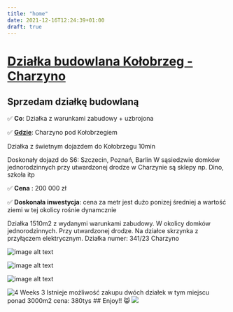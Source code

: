```yaml
---
title: "home"
date: 2021-12-16T12:24:39+01:00
draft: true
---
```


# [Działka budowlana Kołobrzeg - Charzyno](https://github.com/netlify-templates/victor-hugo)

## Sprzedam działkę budowlaną

  ✅ **Co**: 
    Działka z warunkami zabudowy + uzbrojona

  ✅ [**Gdzie**](https://www.google.pl/maps/place/Charzyno,+Polska/@54.0879268,15.5656304,15z/data=!4m13!1m7!3m6!1s0x470040349cd1100f:0xad4413530009a9bb!2sCharzyno,+Polska!3b1!8m2!3d54.0900052!4d15.575171!3m4!1s0x470040349cd1100f:0xad4413530009a9bb!8m2!3d54.0900052!4d15.575171): Charzyno pod Kołobrzegiem 

 
  Działka z świetnym dojazdem do Kołobrzegu 10min
 
 Doskonały dojazd do S6: Szczecin, Poznań, Barlin
  W sąsiedzwie domków jednorodzinnych
  przy utwardzonej drodze
  w Charzynie są sklepy np. Dino, szkoła itp

✅ **Cena** : 200 000 zł

✅ **Doskonała inwestycja**: cena za metr jest dużo ponizej średniej a wartość ziemi w tej okolicy rośnie dynamcznie


Działka 1510m2 z wydanymi warunkami zabudowy. W okolicy domków jednorodzinnych. Przy utwardzonej drodze. Na działce skrzynka z przyłączem elektrycznym.
Działka numer: 341/23 Charzyno

![image alt text](/images/charzyno1.jpg)

![image alt text](/images/charzyno2.jpg)

![image alt text](/images/charzyno3.jpg)

<img src="4weeks3.jpg" alt="4 Weeks 3" class="pure-img">
Istnieje możliwość zakupu dwóch działek w tym miejscu ponad 3000m2 cena: 380tys
## Enjoy!! 😸


<img src="https://d33wubrfki0l68.cloudfront.net/30790d6888bd8af863fb2b5c33a7f337cdbda243/4e867/images/hugo-logo-wide.svg"  />
